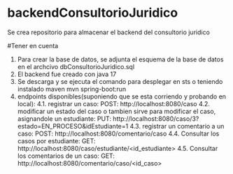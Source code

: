# backendConsultorioJuridico
Se crea repositorio para almacenar el backend del consultorio juridico

#Tener en cuenta
1. Para crear la base de datos, se adjunta el esquema de la base de datos en el archcivo dbConsultorioJuridico.sql
2. El backend fue creado con java 17
3. Se descarga y se ejecuta el comando para desplegar en sts o teniendo instalado maven
  mvn spring-boot:run
4. endpoints disponibles(suponiendo que se esta corriendo y probando en local):
   4.1. registrar un caso: POST: http://localhost:8080/caso
   4.2. modificar un estado del caso o tambien sirve para modificar el caso, asignandole un estudiante: PUT: http://localhost:8080/caso/3?estado=EN_PROCESO&idEstudiante=1
   4.3. registrar un comentario a un caso: POST: http://localhost:8080/comentario/caso
   4.4. Consultar los casos por estudiante: GET: http://localhost:8080/caso/estudiante/<id_estudiante>
   4.5. Consultar los comentarios de un caso: GET: http://localhost:8080/comentario/caso/<id_caso>


